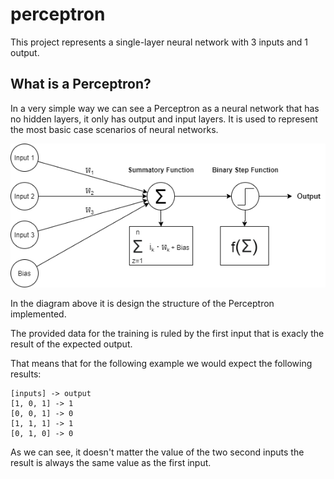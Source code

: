 # perceptron
This project represents a single-layer neural network with 3 inputs and 1 output.

## What is a Perceptron?
In a very simple way we can see a Perceptron as a neural network that has no hidden layers, it only has output and input layers.
It is used to represent the most basic case scenarios of neural networks.

<p align="center">
  <img src="https://github.com/ryzenboi98/perceptron/blob/main/structure.png">
</p>

In the diagram above it is design the structure of the Perceptron implemented. 

The provided data for the training is ruled by the first input that is exacly the result of the expected output.

That means that for the following example we would expect the following results:
```
[inputs] -> output
[1, 0, 1] -> 1
[0, 0, 1] -> 0
[1, 1, 1] -> 1
[0, 1, 0] -> 0
```

As we can see, it doesn't matter the value of the two second inputs the result is always the same value as the first input.




